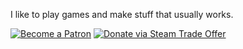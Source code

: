 I like to play games and make stuff that usually works.

[![Become a Patron](https://img.shields.io/badge/Support%20Me%20on-Patron-F96854.svg?logo=patreon&style=for-the-badge&cacheSeconds=300)](https://patreon.com/depthbomb)
[![Donate via Steam Trade Offer](https://img.shields.io/badge/Donate%20Items%20via-Steam-111111.svg?logo=steam&style=for-the-badge&cacheSeconds=300)](https://steamcommunity.com/tradeoffer/new/?partner=66133073&token=cFIlCTRq)

